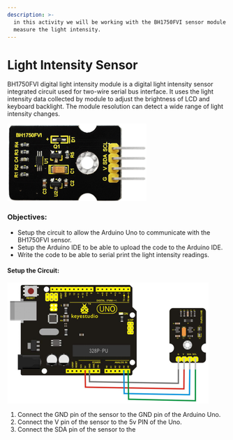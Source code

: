 ```yaml
---
description: >-
  in this activity we will be working with the BH1750FVI sensor module to
  measure the light intensity.
---
```


# Light Intensity Sensor

BH1750FVI digital light intensity module is a digital light intensity sensor integrated circuit used for two-wire serial bus interface. It uses the light intensity data collected by module to adjust the brightness of LCD and keyboard backlight. The module resolution can detect a wide range of light intensity changes.

![](../.gitbook/assets/image%20%289%29.png)

### Objectives:

* Setup the circuit to allow the Arduino Uno to communicate with the BH1750FVI sensor.
* Setup the Arduino IDE to be able to upload the code to the Arduino IDE.
* Write the code to be able to serial print the light intensity readings.

#### Setup the Circuit:

![](../.gitbook/assets/image%20%288%29.png)

1. Connect the GND pin of the sensor to the GND pin of the Arduino Uno.
2. Connect the V pin of the sensor to the 5v PIN of the Uno.
3. Connect the SDA pin of the sensor to the 


